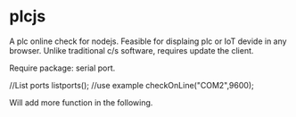 # plcjs
A plc online check for nodejs. Feasible for displaing plc or IoT devide in any browser.
Unlike traditional c/s software, requires update the client.

Require package: serial port.

//List ports
listports();
//use example
checkOnLine("COM2",9600);

Will add more function in the following.
